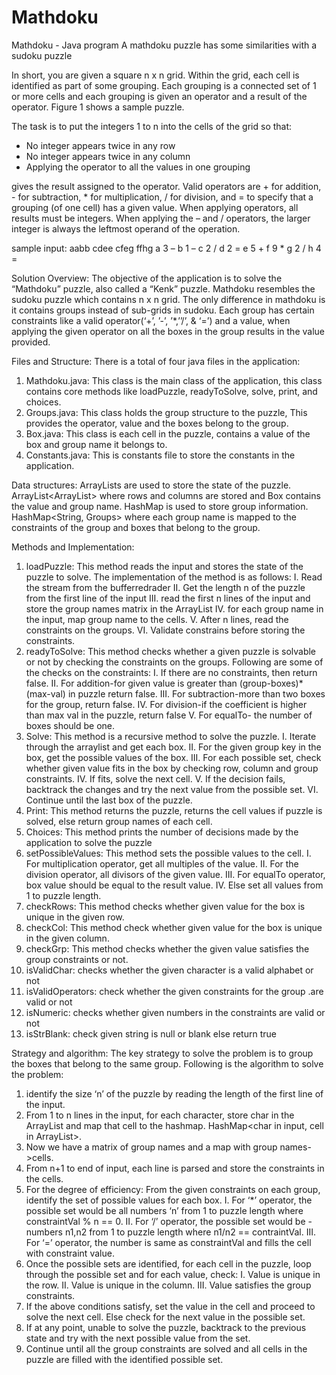 # Mathdoku
Mathdoku - Java program
A mathdoku puzzle has some similarities with a sudoku puzzle 

In short, you are given a square n x n grid. Within the grid, each
cell is identified as part of some grouping. Each grouping is a
connected set of 1 or more cells and each grouping is given an
operator and a result of the operator. Figure 1 shows a sample
puzzle.

The task is to put the integers 1 to n into the cells of the grid so
that:

- No integer appears twice in any row
- No integer appears twice in any column
- Applying the operator to all the values in one grouping

gives the result assigned to the operator.
Valid operators are + for addition, - for subtraction, * for
multiplication, / for division, and = to specify that a grouping (of
one cell) has a given value. When applying operators, all results
must be integers. When applying the – and / operators, the
larger integer is always the leftmost operand of the operation.

sample input:
aabb
cdee
cfeg
ffhg
a 3 –
b 1 –
c 2 /
d 2 =
e 5 +
f 9 *
g 2 /
h 4 =

Solution Overview:
The objective of the application is to solve the “Mathdoku” puzzle, also called a “Kenk” puzzle. Mathdoku resembles the sudoku puzzle which contains n x n grid. The only difference in mathdoku is it contains groups instead of sub-grids in sudoku.
Each group has certain constraints like a valid operator(‘+’, ’-’, ’*,’’/’, & ‘=’) and a value, when applying the given operator on all the boxes in the group results in the value provided.

Files and Structure:
There is a total of four java files in the application:
1.	Mathdoku.java: This class is the main class of the application, this class contains core methods like loadPuzzle, readyToSolve, solve, print, and choices.
2.	Groups.java: This class holds the group structure to the puzzle, This provides the operator, value and the boxes belong to the group.
3.	Box.java: This class is each cell in the puzzle, contains a value of the box and group name it belongs to.
4.	Constants.java: This is constants file to store the constants in the application.

Data structures:
ArrayLists are used to store the state of the puzzle. ArrayList<ArrayList<Box>>  where rows and columns are stored and Box contains the value and group name. 
HashMap is used to store group information. HashMap<String, Groups> where each group name is mapped to the constraints of the group and boxes that belong to the group.

Methods and Implementation:
1.	loadPuzzle: This method reads the input and stores the state of the puzzle to solve. The implementation of the method is as follows:
I.	Read the stream from the bufferredrader
II.	Get the length n of the puzzle from the first line of the input
III.	read the first n lines of the input and store the group names matrix in the ArrayList<ArrayList>
IV.	for each group name in the input, map group name to the cells.
V.	After n lines, read the constraints on the groups.
VI.	Validate constrains before storing the constraints.
2.	readyToSolve: This method checks whether a given puzzle is solvable or not by checking the constraints on the groups. Following are some of the checks on the constraints:
I.	If there are no constraints, then return false.
II.	 For addition-for given value is greater than (group-boxes)*(max-val) in puzzle return false. 
III.	For subtraction-more than two boxes for the group, return false.
IV.	For division-if the coefficient is higher than max val in the puzzle, return false
V.	For equalTo- the number of boxes should be one.
3.	Solve: This method is a recursive method to solve the puzzle.
I.	Iterate through the arraylist and get each box.
II.	For the given group key in the box, get the possible values of the box.
III.	For each possible set, check whether given value fits in the box by checking row, column and group constraints.
IV.	If fits, solve the next cell.
V.	If the decision fails, backtrack the changes and try the next value from the possible set.
VI.	Continue until the last box of the puzzle.
4.	Print: This method returns the puzzle, returns the cell values if puzzle is solved, else return group names of each cell.
5.	Choices: This method prints the number of decisions made by the application to solve the puzzle
6.	setPossibleValues: This method sets the possible values to the cell.
I.	For multiplication operator, get all multiples of the value.
II.	For the division operator, all divisors of the given value.
III.	For equalTo operator, box value should be equal to the result value.
IV.	Else set all values from 1 to puzzle length.
7.	checkRows: This method checks whether given value for the box is unique in the given row.
8.	checkCol: This method check whether given value for the box is unique in the given column.
9.	checkGrp: This method checks whether the given value satisfies the group constraints or not.
10.	isValidChar: checks whether the given character is a valid alphabet or not
11.	isValidOperators: check whether the given constraints for the group .are valid or not
12.	isNumeric: checks whether given numbers in the constraints are valid or not
13.	isStrBlank: check given string is null or blank else return true

Strategy and algorithm:
The key strategy to solve the problem is to group the boxes that belong to the same group. Following is the algorithm to solve the problem:
1.	identify the size ‘n’ of the puzzle by reading the length of the first line of the input.
2.	From 1 to n lines in the input, for each character, store char in the ArrayList<ArrayList> and map that cell to the hashmap. HashMap<char in input, cell in ArrayList>.
3.	Now we have a matrix of group names and a map with group names->cells.
4.	From n+1 to end of input, each line is parsed and store the constraints in the cells.
5.	For the degree of efficiency: From the given constraints on each group, identify the set of possible values for each box.
I.	For ‘*’ operator, the possible set would be all numbers ‘n’ from 1 to puzzle length where constraintVal % n == 0.
II.	For ‘/’ operator, the possible set would be - numbers n1,n2 from 1 to puzzle length where n1/n2 == contraintVal. 
III.	For ‘=’ operator, the number is same as constraintVal and fills the cell with constraint value.
6.	Once the possible sets are identified, for each cell in the puzzle, loop through the possible set and for each value, check:
I.	Value is unique in the row.
II.	Value is unique in the column.
III.	Value satisfies the group constraints.
7.	If the above conditions satisfy, set the value in the cell and proceed to solve the next cell. Else check for the next value in the possible set.
8.	If at any point, unable to solve the puzzle, backtrack to the previous state and try with the next possible value from the set.
9.	Continue until all the group constraints are solved and all cells in the puzzle are filled with the identified possible set.

